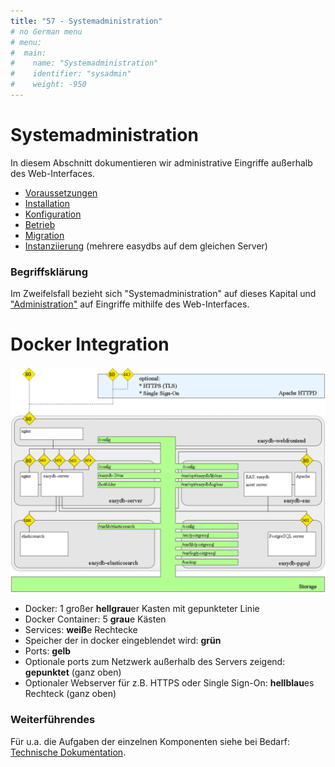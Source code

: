 ```yaml
---
title: "57 - Systemadministration"
# no German menu
# menu:
#  main:
#    name: "Systemadministration"
#    identifier: "sysadmin"
#    weight: -950
---
```

# Systemadministration

In diesem Abschnitt dokumentieren wir administrative Eingriffe außerhalb des Web-Interfaces.

* [Voraussetzungen](/de/sysadmin/requirements)
* [Installation](/de/sysadmin/installation)
* [Konfiguration](/de/sysadmin/konfiguration)
* [Betrieb](/de/sysadmin/betrieb)
* [Migration](/de/sysadmin/migration)
* [Instanziierung](/de/sysadmin/instances) \(mehrere easydbs auf dem gleichen Server\)

### Begriffsklärung

Im Zweifelsfall bezieht sich "Systemadministration" auf dieses Kapital und ["Administration"](../webfrontend/administration) auf Eingriffe mithilfe des Web-Interfaces.

# Docker Integration

![Docker Integration](../sysadmin/easydb5_docker_architecture.png)

* Docker: 1 großer **hellgrau**er Kasten mit gepunkteter Linie
* Docker Container: 5 **grau**e Kästen
* Services: **weiß**e Rechtecke
* Speicher der in docker eingeblendet wird: **grün**
* Ports: **gelb**
* Optionale ports zum Netzwerk außerhalb des Servers zeigend: **gepunktet** \(ganz oben\)
* Optionaler Webserver für z.B. HTTPS oder Single Sign-On: **hellblau**es Rechteck \(ganz oben\)

### Weiterführendes

Für u.a. die Aufgaben der einzelnen Komponenten siehe bei Bedarf: [Technische Dokumentation](https://docs.easydb.de/en/technical).

